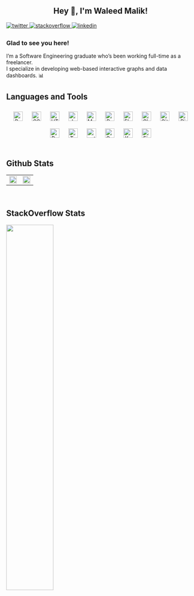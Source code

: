 ## <div align="center">Hey 👋, I'm Waleed Malik!</div>  
  

<a href="https://twitter.com/zenalytiks" target="_blank">
<img src=https://img.shields.io/badge/twitter-%2300acee.svg?&style=for-the-badge&logo=twitter&logoColor=white alt=twitter style="margin-bottom: 5px;" />
</a>
<a href="https://stackoverflow.com/users/19249238/waleed-malik" target="_blank">
<img src=https://img.shields.io/badge/stackoverflow-%23F28032.svg?&style=for-the-badge&logo=stackoverflow&logoColor=white alt=stackoverflow style="margin-bottom: 5px;" />
</a>
<a href="https://linkedin.com/in/waleedmallik" target="_blank">
<img src=https://img.shields.io/badge/linkedin-%231E77B5.svg?&style=for-the-badge&logo=linkedin&logoColor=white alt=linkedin style="margin-bottom: 5px;" />
</a>  
  



### Glad to see you here!  
I’m a Software Engineering graduate who’s been working full-time as a freelancer.<br>
I specialize in developing web-based interactive graphs and data dashboards. 📊  
 


## Languages and Tools  
<div align="center">  
<img style="margin: 10px" src="https://cdn.jsdelivr.net/gh/devicons/devicon/icons/bootstrap/bootstrap-original.svg" alt="Bootstrap" height="25" />  
<img style="margin: 10px" src="https://cdn.jsdelivr.net/gh/devicons/devicon/icons/css3/css3-original.svg" alt="CSS3" height="25" />  
<img style="margin: 10px" src="https://cdn.jsdelivr.net/gh/devicons/devicon/icons/html5/html5-original.svg" alt="HTML5" height="25" />  
<img style="margin: 10px" src="https://cdn.jsdelivr.net/gh/devicons/devicon/icons/javascript/javascript-original.svg" alt="JavaScript" height="25" />  
<img style="margin: 10px" src="https://cdn.jsdelivr.net/gh/devicons/devicon/icons/mysql/mysql-original-wordmark.svg" alt="MySQL" height="25" />  
<img style="margin: 10px" src="https://cdn.jsdelivr.net/gh/devicons/devicon/icons/python/python-original-wordmark.svg" alt="Python" height="25" />  
<img style="margin: 10px" src="https://cdn.jsdelivr.net/gh/devicons/devicon/icons/flask/flask-original-wordmark.svg" alt="Flask" height="25" />  
<img style="margin: 10px" src="https://profilinator.rishav.dev/skills-assets/logo-title.svg" alt="Chart.js" height="25" />  
<img style="margin: 10px" src="https://cdn.jsdelivr.net/gh/devicons/devicon/icons/git/git-original.svg" alt="Git" height="25" />  
<img style="margin: 10px" src="https://cdn.jsdelivr.net/gh/devicons/devicon/icons/django/django-plain.svg" alt="Django" height="25" />  
<img style="margin: 10px" src="https://cdn.jsdelivr.net/gh/devicons/devicon/icons/postgresql/postgresql-original-wordmark.svg" alt="PostgreSQL" height="25" />  
<img style="margin: 10px" src="https://cdn.jsdelivr.net/gh/devicons/devicon/icons/tensorflow/tensorflow-original.svg" alt="TensorFlow" height="25" />  
<img style="margin: 10px" src="https://cdn.jsdelivr.net/gh/devicons/devicon/icons/pytorch/pytorch-plain-wordmark.svg" alt="pytorch" height="25" />  
<img style="margin: 10px" src="https://cdn.jsdelivr.net/gh/devicons/devicon/icons/opencv/opencv-original-wordmark.svg" alt="OpenCV" height="25" />  
<img style="margin: 10px" src="https://profilinator.rishav.dev/skills-assets/keras.png" alt="Keras" height="25" />  
<img style="margin: 10px" src="https://cdn.jsdelivr.net/gh/devicons/devicon/icons/firebase/firebase-plain.svg" alt="Firebase" height="25" />  
</div>  

<br/>  


## Github Stats  
<table><tr><td valign="top" width="50%">

<div align="center"><img src="https://github-readme-stats.vercel.app/api?username=zenalytiks&show_icons=true&count_private=true&hide_border=true&theme=dracula" align="center" style="width: 100%" /></div>

</td><td valign="top" width="50%">

<div align="center"><img src="https://github-readme-stats.vercel.app/api/top-langs/?username=zenalytiks&hide_border=true&layout=compact&theme=dracula" align="center" style="width: 100%" /></div>

</td></tr></table>

<br/>  

## StackOverflow Stats
<img width="50%"
  src="https://stackoverflow-card.vercel.app/?userID=19249238&theme=dracula"
/>



